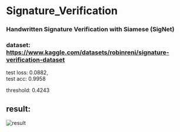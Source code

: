 # Signature_Verification
### Handwritten Signature Verification with Siamese (SigNet)
### dataset: https://www.kaggle.com/datasets/robinreni/signature-verification-dataset

test loss: 0.0882,  
test acc: 0.9958


threshold: 0.4243
## result:

![result](https://user-images.githubusercontent.com/51045212/210162916-9f7f1418-a717-4d90-b654-d2ad7db533df.png)
